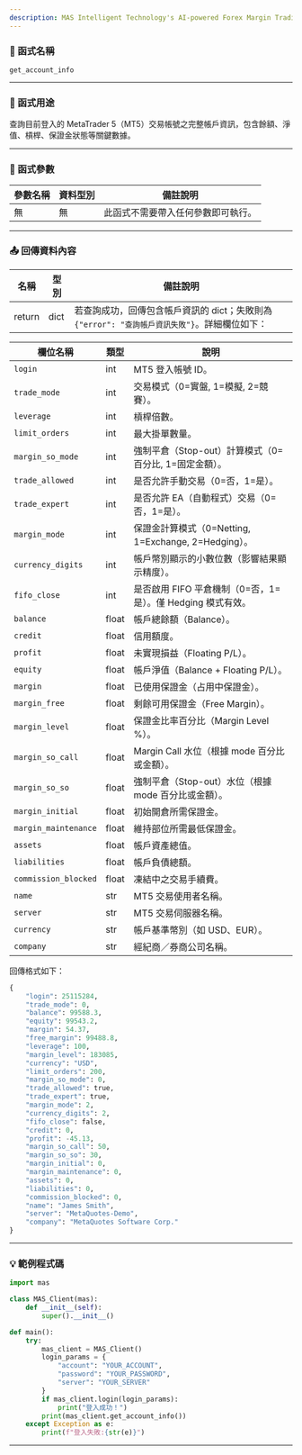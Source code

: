 ```yaml
---
description: MAS Intelligent Technology's AI-powered Forex Margin Trading Platform with full MetaTrader MT5 broker integration allows investors to generate automated trading strategies simply by entering text. Supports instant backtesting,real-time data synchronization,and seamless multi-broker switching. No coding experience required to easily launch AI automated trading,optimize strategies,and reduce market risk. Designed for both individual traders and financial institutions with standardized MetaTrader MT5-compatible APIs,automated backtesting,and quantitative strategy optimization to help enterprises deploy stable and efficient trading solutions quickly.
---
```


### 🧩 函式名稱

`get_account_info`

---

### 🎯 函式用途

查詢目前登入的 MetaTrader 5（MT5）交易帳號之完整帳戶資訊，包含餘額、淨值、槓桿、保證金狀態等關鍵數據。

---

### 🔧 函式參數

| 參數名稱 | 資料型別 | 備註說明                          |
|---------|----------|----------------------------------|
| 無       | 無      | 此函式不需要帶入任何參數即可執行。  |

---

### 📤 回傳資料內容

| 名稱   | 型別 | 備註說明                                                                                 |
|--------|------|-----------------------------------------------------------------------------------------|
| return | dict | 若查詢成功，回傳包含帳戶資訊的 dict；失敗則為 `{"error": "查詢帳戶資訊失敗"}`。詳細欄位如下： |

| 欄位名稱               | 類型  | 說明                                                    |
|-----------------------|-------|---------------------------------------------------------|
| `login`               | int   | MT5 登入帳號 ID。                                        |
| `trade_mode`          | int   | 交易模式（0=實盤, 1=模擬, 2=競賽）。                       |
| `leverage`            | int   | 槓桿倍數。                                               |
| `limit_orders`        | int   | 最大掛單數量。                                           |
| `margin_so_mode`      | int   | 強制平倉（Stop-out）計算模式（0=百分比, 1=固定金額）。      |
| `trade_allowed`       | int   | 是否允許手動交易（0=否，1=是）。                           |
| `trade_expert`        | int   | 是否允許 EA（自動程式）交易（0=否，1=是）。                 |
| `margin_mode`         | int   | 保證金計算模式（0=Netting, 1=Exchange, 2=Hedging）。      |
| `currency_digits`     | int   | 帳戶幣別顯示的小數位數（影響結果顯示精度）。                |
| `fifo_close`          | int   | 是否啟用 FIFO 平倉機制（0=否，1=是）。僅 Hedging 模式有效。 |
| `balance`             | float | 帳戶總餘額（Balance）。                                   |
| `credit`              | float | 信用額度。                                               |
| `profit`              | float | 未實現損益（Floating P/L）。                              |
| `equity`              | float | 帳戶淨值（Balance + Floating P/L）。                      |
| `margin`              | float | 已使用保證金（占用中保證金）。                             |
| `margin_free`         | float | 剩餘可用保證金（Free Margin）。                           |
| `margin_level`        | float | 保證金比率百分比（Margin Level %）。                       |
| `margin_so_call`      | float | Margin Call 水位（根據 mode 百分比或金額）。               |
| `margin_so_so`        | float | 強制平倉（Stop-out）水位（根據 mode 百分比或金額）。        |
| `margin_initial`      | float | 初始開倉所需保證金。                                      |
| `margin_maintenance`  | float | 維持部位所需最低保證金。                                  |
| `assets`              | float | 帳戶資產總值。                                           |
| `liabilities`         | float | 帳戶負債總額。                                           |
| `commission_blocked`  | float | 凍結中之交易手續費。                                      |
| `name`                | str   | MT5 交易使用者名稱。                                      |
| `server`              | str   | MT5 交易伺服器名稱。                                      |
| `currency`            | str   | 帳戶基準幣別（如 USD、EUR）。                              |
| `company`             | str   | 經紀商／券商公司名稱。                                    |

回傳格式如下：
```python
{
    "login": 25115284,
    "trade_mode": 0,
    "balance": 99588.3,
    "equity": 99543.2,
    "margin": 54.37,
    "free_margin": 99488.8,
    "leverage": 100,
    "margin_level": 183085,
    "currency": "USD",
    "limit_orders": 200,
    "margin_so_mode": 0,
    "trade_allowed": true,
    "trade_expert": true,
    "margin_mode": 2,
    "currency_digits": 2,
    "fifo_close": false,
    "credit": 0,
    "profit": -45.13,
    "margin_so_call": 50,
    "margin_so_so": 30,
    "margin_initial": 0,
    "margin_maintenance": 0,
    "assets": 0,
    "liabilities": 0,
    "commission_blocked": 0,
    "name": "James Smith",
    "server": "MetaQuotes-Demo",
    "company": "MetaQuotes Software Corp."
}
```

---

### 💡 範例程式碼

```python
import mas

class MAS_Client(mas):
    def __init__(self):
        super().__init__()

def main():
    try:
        mas_client = MAS_Client()
        login_params = {
            "account": "YOUR_ACCOUNT",
            "password": "YOUR_PASSWORD",
            "server": "YOUR_SERVER"
        }
        if mas_client.login(login_params):
            print("登入成功！")
        print(mas_client.get_account_info())
    except Exception as e:
        print(f"登入失敗:{str(e)}")
```
---
